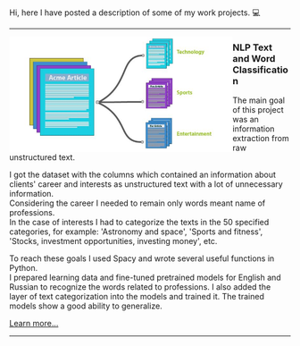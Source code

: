 Hi, here I have posted a description of some of my work projects. :computer:

---
<p>
  <img width="400" align='left' src="https://github.com/nik-kad/portfolio/blob/main/pictures/text_classification.jpg">
</p>

### NLP Text and Word Classification


The main goal of this project was an information extraction from raw unstructured text.

I got the dataset with the columns which contained an information about clients' career and interests as unstructured text with a lot of unnecessary information.  
Considering the career I needed to remain only words meant name of professions.  
In the case of interests I had to categorize the texts in the 50 specified categories, for example: 'Astronomy and space', 'Sports and fitness', 'Stocks, investment opportunities, investing money', etc.

To reach these goals I used Spacy and wrote several useful functions in Python.  
I prepared learning data and fine-tuned pretrained models for English and Russian to recognize the words related to professions.
I also added the layer of text categorization into the models and trained it.
The trained models show a good ability to generalize.

[Learn more...](https://github.com/nik-kad/portfolio/blob/main/pictures/text_classification.jpg)

---
